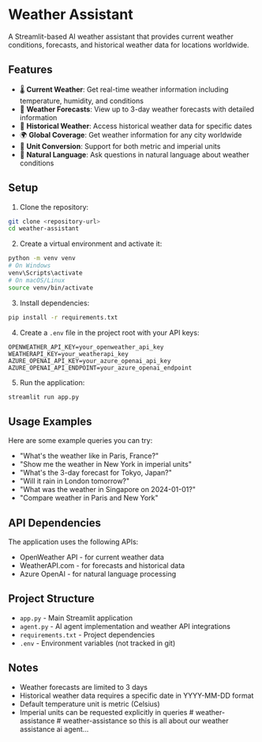 # Weather Assistant

A Streamlit-based AI weather assistant that provides current weather conditions, forecasts, and historical weather data for locations worldwide.

## Features

- 🌡️ **Current Weather**: Get real-time weather information including temperature, humidity, and conditions
- 🔮 **Weather Forecasts**: View up to 3-day weather forecasts with detailed information
- 📅 **Historical Weather**: Access historical weather data for specific dates
- 🌍 **Global Coverage**: Get weather information for any city worldwide
- 🔄 **Unit Conversion**: Support for both metric and imperial units
- 💬 **Natural Language**: Ask questions in natural language about weather conditions

## Setup

1. Clone the repository:
```bash
git clone <repository-url>
cd weather-assistant
```

2. Create a virtual environment and activate it:
```bash
python -m venv venv
# On Windows
venv\Scripts\activate
# On macOS/Linux
source venv/bin/activate
```

3. Install dependencies:
```bash
pip install -r requirements.txt
```

4. Create a `.env` file in the project root with your API keys:
```
OPENWEATHER_API_KEY=your_openweather_api_key
WEATHERAPI_KEY=your_weatherapi_key
AZURE_OPENAI_API_KEY=your_azure_openai_api_key
AZURE_OPENAI_API_ENDPOINT=your_azure_openai_endpoint
```

5. Run the application:
```bash
streamlit run app.py
```

## Usage Examples

Here are some example queries you can try:

- "What's the weather like in Paris, France?"
- "Show me the weather in New York in imperial units"
- "What's the 3-day forecast for Tokyo, Japan?"
- "Will it rain in London tomorrow?"
- "What was the weather in Singapore on 2024-01-01?"
- "Compare weather in Paris and New York"

## API Dependencies

The application uses the following APIs:
- OpenWeather API - for current weather data
- WeatherAPI.com - for forecasts and historical data
- Azure OpenAI - for natural language processing

## Project Structure

- `app.py` - Main Streamlit application
- `agent.py` - AI agent implementation and weather API integrations
- `requirements.txt` - Project dependencies
- `.env` - Environment variables (not tracked in git)

## Notes

- Weather forecasts are limited to 3 days
- Historical weather data requires a specific date in YYYY-MM-DD format
- Default temperature unit is metric (Celsius)
- Imperial units can be requested explicitly in queries #   w e a t h e r - a s s i s t a n c e 
 
 #   w e a t h e r - a s s i s t a n c e 
 
 
so this is all about our weather assistance ai agent...